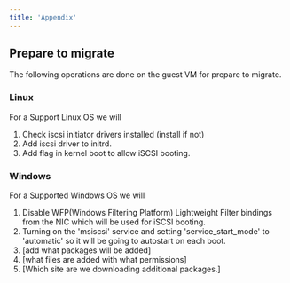 ```yaml
---
title: 'Appendix'
---
```


## Prepare to migrate

The following operations are done on the guest VM for prepare to migrate.

### Linux

For a Support Linux OS we will
1. Check iscsi initiator drivers installed (install if not)
1. Add iscsi driver to initrd.
1. Add flag in kernel boot to allow iSCSI booting.


### Windows


For a Supported Windows OS we will
1. Disable WFP(Windows Filtering Platform) Lightweight Filter bindings from the NIC which will be used for iSCSI booting.
1. Turning on the 'msiscsi' service and setting 'service_start_mode' to 'automatic' so it will be going to autostart on each boot.
1. [add what packages will be added]
1. [what files are added with what permissions]
1. [Which site are we downloading additional packages.]
